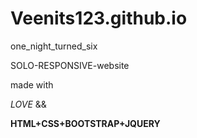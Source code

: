 # Veenits123.github.io

one_night_turned_six

SOLO-RESPONSIVE-website

made with 

*LOVE* &&

**HTML+CSS+BOOTSTRAP+JQUERY**
